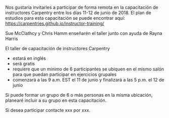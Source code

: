 Nos gustaría invitarles a participar de forma remota en la capacitación de instructores Carpentry entre los días 11-12 de junio de 2018. El plan de estudios para esta capacitación se puede encontrar aquí: https://carpentries.github.io/instructor-training/

Sue McClathcy y Chris Hamm enseñarén el taller junto con ayuda de Rayna Harris

El taller de capacitación de instructores Carpentry
- estará en inglés
- será gratis
- requiere que un minimo de 6 participantes se ubiquen en el mismo salón para que puedan participar en ejercicios grupales
- comenzará a las 9 a.m. EST el 11 de junio y finalizará a las 5 p.m. el 12 de junio
 

Si puede formar un grupo de 6 o más personas en la misma ubicación, planearé incluir a su grupo en esta capacitación.

Si desea participar contacte xxx por xxx.
